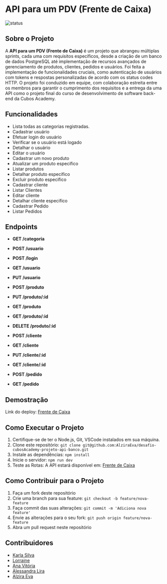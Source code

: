# API para um PDV (Frente de Caixa)


![status](https://img.shields.io/badge/status-%20concluido-green)

## Sobre o Projeto

A  **API para um PDV (Frente de Caixa)**  é um projeto que abrangeu múltiplas sprints, cada uma com requisitos específicos, desde a criação de um banco de dados PostgreSQL até implementação de recursos avançados de gerenciamento de produtos, clientes, pedidos e usuários. Foi feita a implementação de funcionalidades cruciais, como autenticação de usuários com tokens e respostas personalizadas de acordo com os status codes HTTP. O projeto foi conduzido em equipe, com colaboração estreita entre os membros para garantir o cumprimento dos requisitos e a entrega da uma API como o projeto final do curso de desenvolvimento de software back-end da Cubos Academy.

## Funcionalidades

- Lista todas as categorias registradas.
- Cadastrar usuário
- Efetuar login do usuário
- Verificar se o usuário está logado
- Detalhar o usuário
- Editar o usuário
- Cadastrar um novo produto
- Atualizar um produto especifico
- Listar produtos
- Detalhar produto especifico 
- Excluir produto especifico
- Cadastrar cliente
- Listar Clientes
- Editar cliente
- Detalhar cliente especifico
- Cadastrar Pedido
- Listar Pedidos
  
## Endpoints

- **GET /categoria**

- **POST /usuario**

- **POST /login**

- **GET /usuario**

- **PUT /usuario**

- **POST /produto**

- **PUT /produto/:id**

- **GET /produto**

- **GET /produto/:id**

- **DELETE /produto/:id**

- **POST /cliente**

- **GET /cliente**

- **PUT /cliente/:id**

- **GET /cliente/:id**

- **POST /pedido**

- **GET /pedido**

## Demostração

Link do deploy: [Frente de Caixa](https://distinct-cloak-calf.cyclic.app)

  
## Como Executar o Projeto

1. Certifique-se de ter o Node.js, Git, VSCode instalados em sua máquina.
2. Clone este repositório: `git clone git@github.com:AlziraEva/desafio-cubosAcademy-projeto-api-banco.git`
3. Instale as dependências: `npm install`
4. Inicie o servidor: `npm run dev` 
5. Teste as Rotas: A API estará disponível em: [Frente de Caixa](https://distinct-cloak-calf.cyclic.app)


## Como Contribuir para o Projeto

1. Faça um fork deste repositório
2. Crie uma branch para sua feature: `git checkout -b feature/nova-feature`
3. Faça commit das suas alterações: `git commit -m 'Adiciona nova feature'`
4. Envie as alterações para o seu fork: `git push origin feature/nova-feature`
5. Abra um pull request neste repositório

## Contribuidores

- [Karla Silva](https://github.com/KarlaSilvaEng)
- [Lorraine](https://github.com/Lorrainelbs)
- [Ana Vitória](https://github.com/claracjz)
- [Alessandra Lira](https://github.com/AlleLira)
- [Alzira Eva](https://github.com/AlziraEva)


